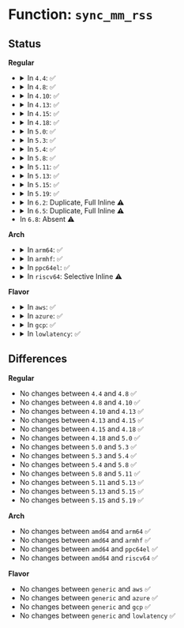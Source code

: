 # Function: <code>sync_mm_rss</code>

## Status
<b>Regular</b>
<ul>
<li>
<details>
<summary>In <code>4.4</code>: ✅</summary>

```c
void sync_mm_rss(struct mm_struct *mm);
```

**Collision:** Unique Global

**Inline:** No

**Transformation:** False

**Instances:**

```
In mm/memory.c (ffffffff811bc970)
Location: mm/memory.c:137
Inline: False
Direct callers:
  - kernel/exit.c:do_exit
  - kernel/exit.c:do_exit
  - mm/mmu_context.c:unuse_mm
  - mm/memory.c:unmap_page_range
  - mm/memory.c:handle_mm_fault
  - mm/memory.c:copy_page_range
```
**Symbols:**

```
ffffffff811bc970-ffffffff811bc9ce: sync_mm_rss (STB_GLOBAL)
```
</details>
</li>
<li>
<details>
<summary>In <code>4.8</code>: ✅</summary>

```c
void sync_mm_rss(struct mm_struct *mm);
```

**Collision:** Unique Global

**Inline:** No

**Transformation:** False

**Instances:**

```
In mm/memory.c (ffffffff811d7720)
Location: mm/memory.c:140
Inline: False
Direct callers:
  - kernel/exit.c:do_exit
  - kernel/exit.c:do_exit
  - mm/mmu_context.c:unuse_mm
  - mm/memory.c:handle_mm_fault
  - mm/memory.c:unmap_page_range
  - mm/memory.c:copy_page_range
  - mm/madvise.c:madvise_free_pte_range
```
**Symbols:**

```
ffffffff811d7720-ffffffff811d777e: sync_mm_rss (STB_GLOBAL)
```
</details>
</li>
<li>
<details>
<summary>In <code>4.10</code>: ✅</summary>

```c
void sync_mm_rss(struct mm_struct *mm);
```

**Collision:** Unique Global

**Inline:** No

**Transformation:** False

**Instances:**

```
In mm/memory.c (ffffffff811e7430)
Location: mm/memory.c:140
Inline: False
Direct callers:
  - kernel/exit.c:do_exit
  - kernel/exit.c:do_exit
  - mm/mmu_context.c:unuse_mm
  - mm/memory.c:handle_mm_fault
  - mm/memory.c:unmap_page_range
  - mm/memory.c:copy_page_range
  - mm/madvise.c:madvise_free_pte_range
```
**Symbols:**

```
ffffffff811e7430-ffffffff811e748e: sync_mm_rss (STB_GLOBAL)
```
</details>
</li>
<li>
<details>
<summary>In <code>4.13</code>: ✅</summary>

```c
void sync_mm_rss(struct mm_struct *mm);
```

**Collision:** Unique Global

**Inline:** No

**Transformation:** False

**Instances:**

```
In mm/memory.c (ffffffff811f2540)
Location: mm/memory.c:144
Inline: False
Direct callers:
  - kernel/exit.c:do_exit
  - kernel/exit.c:do_exit
  - mm/mmu_context.c:unuse_mm
  - mm/memory.c:copy_page_range
  - mm/madvise.c:madvise_free_pte_range
```
**Symbols:**

```
ffffffff811f2540-ffffffff811f259e: sync_mm_rss (STB_GLOBAL)
```
</details>
</li>
<li>
<details>
<summary>In <code>4.15</code>: ✅</summary>

```c
void sync_mm_rss(struct mm_struct *mm);
```

**Collision:** Unique Global

**Inline:** No

**Transformation:** False

**Instances:**

```
In mm/memory.c (ffffffff81209500)
Location: mm/memory.c:145
Inline: False
Direct callers:
  - kernel/exit.c:do_exit
  - kernel/exit.c:do_exit
  - mm/mmu_context.c:unuse_mm
  - mm/memory.c:copy_pte_range
  - mm/madvise.c:madvise_free_pte_range
```
**Symbols:**

```
ffffffff81209500-ffffffff8120955e: sync_mm_rss (STB_GLOBAL)
```
</details>
</li>
<li>
<details>
<summary>In <code>4.18</code>: ✅</summary>

```c
void sync_mm_rss(struct mm_struct *mm);
```

**Collision:** Unique Global

**Inline:** No

**Transformation:** False

**Instances:**

```
In mm/memory.c (ffffffff8122a3a0)
Location: mm/memory.c:144
Inline: False
Direct callers:
  - kernel/exit.c:do_exit
  - kernel/exit.c:do_exit
  - mm/mmu_context.c:unuse_mm
  - mm/memory.c:handle_mm_fault
  - mm/madvise.c:madvise_free_pte_range
```
**Symbols:**

```
ffffffff8122a3a0-ffffffff8122a3fe: sync_mm_rss (STB_GLOBAL)
```
</details>
</li>
<li>
<details>
<summary>In <code>5.0</code>: ✅</summary>

```c
void sync_mm_rss(struct mm_struct *mm);
```

**Collision:** Unique Global

**Inline:** No

**Transformation:** False

**Instances:**

```
In mm/memory.c (ffffffff8123d9f0)
Location: mm/memory.c:144
Inline: False
Direct callers:
  - kernel/exit.c:do_exit
  - kernel/exit.c:do_exit
  - mm/mmu_context.c:unuse_mm
  - mm/memory.c:handle_mm_fault
  - mm/madvise.c:madvise_free_pte_range
```
**Symbols:**

```
ffffffff8123d9f0-ffffffff8123da4e: sync_mm_rss (STB_GLOBAL)
```
</details>
</li>
<li>
<details>
<summary>In <code>5.3</code>: ✅</summary>

```c
void sync_mm_rss(struct mm_struct *mm);
```

**Collision:** Unique Global

**Inline:** No

**Transformation:** False

**Instances:**

```
In mm/memory.c (ffffffff8124f6d0)
Location: mm/memory.c:146
Inline: False
Direct callers:
  - kernel/exit.c:do_exit
  - kernel/exit.c:do_exit
  - mm/mmu_context.c:unuse_mm
  - mm/memory.c:handle_mm_fault
  - mm/madvise.c:madvise_free_pte_range
```
**Symbols:**

```
ffffffff8124f6d0-ffffffff8124f731: sync_mm_rss (STB_GLOBAL)
```
</details>
</li>
<li>
<details>
<summary>In <code>5.4</code>: ✅</summary>

```c
void sync_mm_rss(struct mm_struct *mm);
```

**Collision:** Unique Global

**Inline:** No

**Transformation:** False

**Instances:**

```
In mm/memory.c (ffffffff8125dc70)
Location: mm/memory.c:146
Inline: False
Direct callers:
  - kernel/exit.c:do_exit
  - kernel/exit.c:do_exit
  - mm/mmu_context.c:unuse_mm
  - mm/memory.c:handle_mm_fault
  - mm/madvise.c:madvise_free_pte_range
```
**Symbols:**

```
ffffffff8125dc70-ffffffff8125dcd1: sync_mm_rss (STB_GLOBAL)
```
</details>
</li>
<li>
<details>
<summary>In <code>5.8</code>: ✅</summary>

```c
void sync_mm_rss(struct mm_struct *mm);
```

**Collision:** Unique Global

**Inline:** No

**Transformation:** False

**Instances:**

```
In mm/memory.c (ffffffff8128da00)
Location: mm/memory.c:164
Inline: False
Direct callers:
  - kernel/exit.c:do_exit
  - kernel/exit.c:exit_mm
  - kernel/kthread.c:kthread_unuse_mm
  - mm/memory.c:handle_mm_fault
  - mm/memory.c:zap_pte_range
  - mm/memory.c:copy_pte_range
  - mm/madvise.c:madvise_free_pte_range
  - fs/exec.c:exec_mmap
```
**Symbols:**

```
ffffffff8128da00-ffffffff8128dae2: sync_mm_rss (STB_GLOBAL)
```
</details>
</li>
<li>
<details>
<summary>In <code>5.11</code>: ✅</summary>

```c
void sync_mm_rss(struct mm_struct *mm);
```

**Collision:** Unique Global

**Inline:** No

**Transformation:** False

**Instances:**

```
In mm/memory.c (ffffffff812986a0)
Location: mm/memory.c:166
Inline: False
Direct callers:
  - kernel/exit.c:do_exit
  - kernel/exit.c:exit_mm
  - kernel/kthread.c:kthread_unuse_mm
  - mm/memory.c:handle_mm_fault
  - mm/memory.c:zap_pte_range
  - mm/memory.c:copy_pte_range
  - mm/madvise.c:madvise_free_pte_range
  - fs/exec.c:exec_mmap
```
**Symbols:**

```
ffffffff812986a0-ffffffff8129875b: sync_mm_rss (STB_GLOBAL)
```
</details>
</li>
<li>
<details>
<summary>In <code>5.13</code>: ✅</summary>

```c
void sync_mm_rss(struct mm_struct *mm);
```

**Collision:** Unique Global

**Inline:** No

**Transformation:** False

**Instances:**

```
In mm/memory.c (ffffffff8129ddc0)
Location: mm/memory.c:178
Inline: False
Direct callers:
  - kernel/exit.c:do_exit
  - kernel/exit.c:exit_mm
  - kernel/kthread.c:kthread_unuse_mm
  - mm/memory.c:handle_mm_fault
  - mm/memory.c:zap_pte_range
  - mm/memory.c:copy_pte_range
  - mm/madvise.c:madvise_free_pte_range
  - fs/exec.c:exec_mmap
```
**Symbols:**

```
ffffffff8129ddc0-ffffffff8129de7b: sync_mm_rss (STB_GLOBAL)
```
</details>
</li>
<li>
<details>
<summary>In <code>5.15</code>: ✅</summary>

```c
void sync_mm_rss(struct mm_struct *mm);
```

**Collision:** Unique Global

**Inline:** No

**Transformation:** False

**Instances:**

```
In mm/memory.c (ffffffff812def60)
Location: mm/memory.c:177
Inline: False
Direct callers:
  - kernel/exit.c:do_exit
  - kernel/exit.c:exit_mm
  - kernel/kthread.c:kthread_unuse_mm
  - mm/memory.c:handle_mm_fault
  - mm/memory.c:zap_pte_range
  - mm/memory.c:copy_pte_range
  - mm/madvise.c:madvise_free_pte_range
  - fs/exec.c:exec_mmap
```
**Symbols:**

```
ffffffff812def60-ffffffff812df094: sync_mm_rss (STB_GLOBAL)
```
</details>
</li>
<li>
<details>
<summary>In <code>5.19</code>: ✅</summary>

```c
void sync_mm_rss(struct mm_struct *mm);
```

**Collision:** Unique Global

**Inline:** No

**Transformation:** False

**Instances:**

```
In mm/memory.c (ffffffff8133f470)
Location: mm/memory.c:181
Inline: False
Direct callers:
  - kernel/exit.c:do_exit
  - kernel/exit.c:exit_mm
  - kernel/kthread.c:kthread_unuse_mm
  - mm/memory.c:handle_mm_fault
  - mm/memory.c:zap_pte_range
  - mm/memory.c:copy_pte_range
  - mm/madvise.c:madvise_free_pte_range
  - fs/exec.c:exec_mmap
```
**Symbols:**

```
ffffffff8133f470-ffffffff8133f5ce: sync_mm_rss (STB_GLOBAL)
```
</details>
</li>
<li>
<details>
<summary>In <code>6.2</code>: Duplicate, Full Inline ⚠️</summary>

**Collision:** Static Duplication

**Inline:** Full

**Transformation:** False

**Instances:**

```
In kernel/exit.c (0)
Location: include/linux/mm.h:2292
Inline: True
```
```
In kernel/kthread.c (0)
Location: include/linux/mm.h:2292
Inline: True
```
```
In mm/memory.c (0)
Location: include/linux/mm.h:2292
Inline: True
```
```
In mm/madvise.c (0)
Location: include/linux/mm.h:2292
Inline: True
```
```
In fs/exec.c (0)
Location: include/linux/mm.h:2292
Inline: True
```
</details>
</li>
<li>
<details>
<summary>In <code>6.5</code>: Duplicate, Full Inline ⚠️</summary>

**Collision:** Static Duplication

**Inline:** Full

**Transformation:** False

**Instances:**

```
In kernel/exit.c (0)
Location: include/linux/mm.h:2612
Inline: True
```
```
In kernel/kthread.c (0)
Location: include/linux/mm.h:2612
Inline: True
```
```
In mm/memory.c (0)
Location: include/linux/mm.h:2612
Inline: True
```
```
In mm/madvise.c (0)
Location: include/linux/mm.h:2612
Inline: True
```
```
In fs/exec.c (0)
Location: include/linux/mm.h:2612
Inline: True
```
</details>
</li>
<li>
In <code>6.8</code>: Absent ⚠️
</li>
</ul>
<b>Arch</b>
<ul>
<li>
<details>
<summary>In <code>arm64</code>: ✅</summary>

```c
void sync_mm_rss(struct mm_struct *mm);
```

**Collision:** Unique Global

**Inline:** No

**Transformation:** False

**Instances:**

```
In mm/memory.c (ffff8000102f5330)
Location: mm/memory.c:146
Inline: False
Direct callers:
  - kernel/exit.c:do_exit
  - kernel/exit.c:do_exit
  - mm/mmu_context.c:unuse_mm
  - mm/memory.c:handle_mm_fault
  - mm/memory.c:unmap_page_range
  - mm/memory.c:copy_pte_range
  - mm/madvise.c:madvise_free_pte_range
```
**Symbols:**

```
ffff8000102f5330-ffff8000102f53b4: sync_mm_rss (STB_GLOBAL)
```
</details>
</li>
<li>
<details>
<summary>In <code>armhf</code>: ✅</summary>

```c
void sync_mm_rss(struct mm_struct *mm);
```

**Collision:** Unique Global

**Inline:** No

**Transformation:** False

**Instances:**

```
In mm/memory.c (c0517394)
Location: mm/memory.c:146
Inline: False
Direct callers:
  - kernel/exit.c:do_exit
  - kernel/exit.c:do_exit
  - mm/mmu_context.c:unuse_mm
  - mm/memory.c:handle_mm_fault
  - mm/memory.c:unmap_page_range
  - mm/memory.c:copy_pte_range
  - mm/madvise.c:madvise_free_pte_range
```
**Symbols:**

```
c0517394-c0517424: sync_mm_rss (STB_GLOBAL)
```
</details>
</li>
<li>
<details>
<summary>In <code>ppc64el</code>: ✅</summary>

```c
void sync_mm_rss(struct mm_struct *mm);
```

**Collision:** Unique Global

**Inline:** No

**Transformation:** False

**Instances:**

```
In mm/memory.c (c0000000003bc300)
Location: mm/memory.c:146
Inline: False
Direct callers:
  - kernel/exit.c:do_exit
  - kernel/exit.c:do_exit
  - mm/mmu_context.c:unuse_mm
  - mm/memory.c:handle_mm_fault
  - mm/memory.c:zap_pte_range
  - mm/memory.c:copy_pte_range
  - mm/madvise.c:madvise_free_pte_range
```
**Symbols:**

```
c0000000003bc300-c0000000003bc374: sync_mm_rss (STB_GLOBAL)
```
</details>
</li>
<li>
<details>
<summary>In <code>riscv64</code>: Selective Inline ⚠️</summary>

```c
void sync_mm_rss(struct mm_struct *mm);
```

**Collision:** Unique Global

**Inline:** Selective

**Transformation:** False

**Instances:**

```
In mm/memory.c (ffffffe000209bde)
Location: mm/memory.c:146
Inline: True
Inline callers:
  - mm/memory.c:handle_mm_fault
  - mm/memory.c:unmap_page_range
  - mm/memory.c:copy_page_range
Direct callers:
  - kernel/exit.c:do_exit
  - kernel/exit.c:do_exit
  - mm/mmu_context.c:unuse_mm
  - mm/madvise.c:madvise_free_pte_range
```
**Symbols:**

```
ffffffe000206962-ffffffe0002069b2: sync_mm_rss (STB_GLOBAL)
```
</details>
</li>
</ul>
<b>Flavor</b>
<ul>
<li>
<details>
<summary>In <code>aws</code>: ✅</summary>

```c
void sync_mm_rss(struct mm_struct *mm);
```

**Collision:** Unique Global

**Inline:** No

**Transformation:** False

**Instances:**

```
In mm/memory.c (ffffffff812562c0)
Location: mm/memory.c:146
Inline: False
Direct callers:
  - kernel/exit.c:do_exit
  - kernel/exit.c:do_exit
  - mm/mmu_context.c:unuse_mm
  - mm/memory.c:handle_mm_fault
  - mm/madvise.c:madvise_free_pte_range
```
**Symbols:**

```
ffffffff812562c0-ffffffff81256321: sync_mm_rss (STB_GLOBAL)
```
</details>
</li>
<li>
<details>
<summary>In <code>azure</code>: ✅</summary>

```c
void sync_mm_rss(struct mm_struct *mm);
```

**Collision:** Unique Global

**Inline:** No

**Transformation:** False

**Instances:**

```
In mm/memory.c (ffffffff81248950)
Location: mm/memory.c:146
Inline: False
Direct callers:
  - kernel/exit.c:do_exit
  - kernel/exit.c:do_exit
  - mm/mmu_context.c:unuse_mm
  - mm/memory.c:handle_mm_fault
  - mm/memory.c:zap_pte_range
  - mm/memory.c:copy_pte_range
  - mm/madvise.c:madvise_free_pte_range
```
**Symbols:**

```
ffffffff81248950-ffffffff812489b1: sync_mm_rss (STB_GLOBAL)
```
</details>
</li>
<li>
<details>
<summary>In <code>gcp</code>: ✅</summary>

```c
void sync_mm_rss(struct mm_struct *mm);
```

**Collision:** Unique Global

**Inline:** No

**Transformation:** False

**Instances:**

```
In mm/memory.c (ffffffff81254060)
Location: mm/memory.c:146
Inline: False
Direct callers:
  - kernel/exit.c:do_exit
  - kernel/exit.c:do_exit
  - mm/mmu_context.c:unuse_mm
  - mm/memory.c:handle_mm_fault
  - mm/madvise.c:madvise_free_pte_range
```
**Symbols:**

```
ffffffff81254060-ffffffff812540c1: sync_mm_rss (STB_GLOBAL)
```
</details>
</li>
<li>
<details>
<summary>In <code>lowlatency</code>: ✅</summary>

```c
void sync_mm_rss(struct mm_struct *mm);
```

**Collision:** Unique Global

**Inline:** No

**Transformation:** False

**Instances:**

```
In mm/memory.c (ffffffff81263af0)
Location: mm/memory.c:146
Inline: False
Direct callers:
  - kernel/exit.c:do_exit
  - kernel/exit.c:do_exit
  - mm/mmu_context.c:unuse_mm
  - mm/memory.c:handle_mm_fault
  - mm/madvise.c:madvise_free_pte_range
```
**Symbols:**

```
ffffffff81263af0-ffffffff81263b51: sync_mm_rss (STB_GLOBAL)
```
</details>
</li>
</ul>

## Differences
<b>Regular</b>
<ul>
<li>
No changes between <code>4.4</code> and <code>4.8</code> ✅
</li>
<li>
No changes between <code>4.8</code> and <code>4.10</code> ✅
</li>
<li>
No changes between <code>4.10</code> and <code>4.13</code> ✅
</li>
<li>
No changes between <code>4.13</code> and <code>4.15</code> ✅
</li>
<li>
No changes between <code>4.15</code> and <code>4.18</code> ✅
</li>
<li>
No changes between <code>4.18</code> and <code>5.0</code> ✅
</li>
<li>
No changes between <code>5.0</code> and <code>5.3</code> ✅
</li>
<li>
No changes between <code>5.3</code> and <code>5.4</code> ✅
</li>
<li>
No changes between <code>5.4</code> and <code>5.8</code> ✅
</li>
<li>
No changes between <code>5.8</code> and <code>5.11</code> ✅
</li>
<li>
No changes between <code>5.11</code> and <code>5.13</code> ✅
</li>
<li>
No changes between <code>5.13</code> and <code>5.15</code> ✅
</li>
<li>
No changes between <code>5.15</code> and <code>5.19</code> ✅
</li>
</ul>
<b>Arch</b>
<ul>
<li>
No changes between <code>amd64</code> and <code>arm64</code> ✅
</li>
<li>
No changes between <code>amd64</code> and <code>armhf</code> ✅
</li>
<li>
No changes between <code>amd64</code> and <code>ppc64el</code> ✅
</li>
<li>
No changes between <code>amd64</code> and <code>riscv64</code> ✅
</li>
</ul>
<b>Flavor</b>
<ul>
<li>
No changes between <code>generic</code> and <code>aws</code> ✅
</li>
<li>
No changes between <code>generic</code> and <code>azure</code> ✅
</li>
<li>
No changes between <code>generic</code> and <code>gcp</code> ✅
</li>
<li>
No changes between <code>generic</code> and <code>lowlatency</code> ✅
</li>
</ul>
